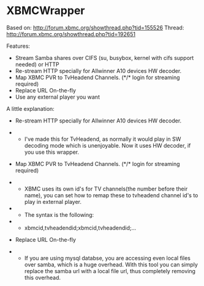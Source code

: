 XBMCWrapper
===========
Based on: http://forum.xbmc.org/showthread.php?tid=155526
Thread: http://forum.xbmc.org/showthread.php?tid=192651

Features:

 - Stream Samba shares over CIFS (su, busybox, kernel with cifs support needed) or HTTP
 - Re-stream HTTP specially for Allwinner A10 devices HW decoder.
 - Map XBMC PVR to TvHeadend Channels. (\*/\* login for streaming required)
 - Replace URL On-the-fly
 - Use any external player you want

A little explanation:

 - Re-stream HTTP specially for Allwinner A10 devices HW decoder.
 - -  I've made this for TvHeadend, as normally it would play in SW decoding mode which is unenjoyable. Now it uses HW decoder, if you use this wrapper.

 - Map XBMC PVR to TvHeadend Channels. (\*/\* login for streaming required)
 - -  XBMC uses its own id's for TV channels(the number before their name), you can set how to remap these to tvheadend channel id's to play in external player.
 - -  The syntax is the following:
 - -  xbmcid,tvheadendid;xbmcid,tvheadendid;...

 - Replace URL On-the-fly
 - -  If you are using mysql databse, you are accessing even local files over samba, which is a huge overhead. With this tool you can simply replace the samba url with a local file url, thus completely removing this overhead.
